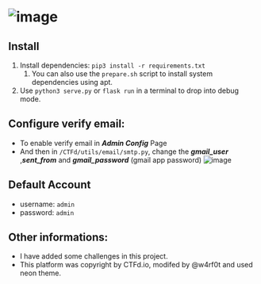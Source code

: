 # ![image](https://user-images.githubusercontent.com/61643034/198817144-e2ae6933-470b-4f56-ad03-0613431b4676.png)


## Install

1. Install dependencies: `pip3 install -r requirements.txt`
   1. You can also use the `prepare.sh` script to install system dependencies using apt.
2. Use `python3 serve.py` or `flask run` in a terminal to drop into debug mode.

## Configure verify email: 
- To enable verify email in ***Admin Config*** Page
- And then in `/CTFd/utils/email/smtp.py`, change the ***gmail_user*** ,***sent_from*** and ***gmail_password***   (gmail app password)
![image](https://user-images.githubusercontent.com/61643034/198817396-ed3c0b4e-db40-49e2-a010-0a3d821ba382.png)


## Default Account
- username:  `admin`
- password: `admin`

## Other informations:

- I have added some challenges in this project.
- This platform was copyright by CTFd.io, modifed by @w4rf0t and used neon theme.
